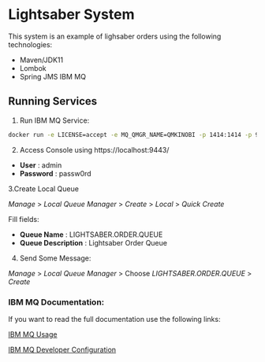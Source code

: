 # Lightsaber System

This system is an example of lighsaber orders using the following technologies:

- Maven/JDK11
- Lombok
- Spring JMS IBM MQ

## Running Services

1. Run IBM MQ Service:

```bash
docker run -e LICENSE=accept -e MQ_QMGR_NAME=QMKINOBI -p 1414:1414 -p 9443:9443 -d ibmcom/mq
```

2. Access Console using https://localhost:9443/

* **User**      : admin   
* **Password**  : passw0rd 

3.Create Local Queue

*Manage* > *Local Queue Manager* > *Create* >  *Local* > *Quick Create* 

Fill fields:

* **Queue Name**        : LIGHTSABER.ORDER.QUEUE 
* **Queue Description** : Lightsaber Order Queue 

4. Send Some Message:

*Manage* > *Local Queue Manager* > Choose *LIGHTSABER.ORDER.QUEUE* > *Create*

### IBM MQ Documentation:

If you want to read the full documentation use the following links:

[IBM MQ Usage](https://github.com/ibm-messaging/mq-container/blob/master/docs/usage.md)

[IBM MQ Developer Configuration](https://github.com/ibm-messaging/mq-container/blob/master/docs/developer-config.md)
